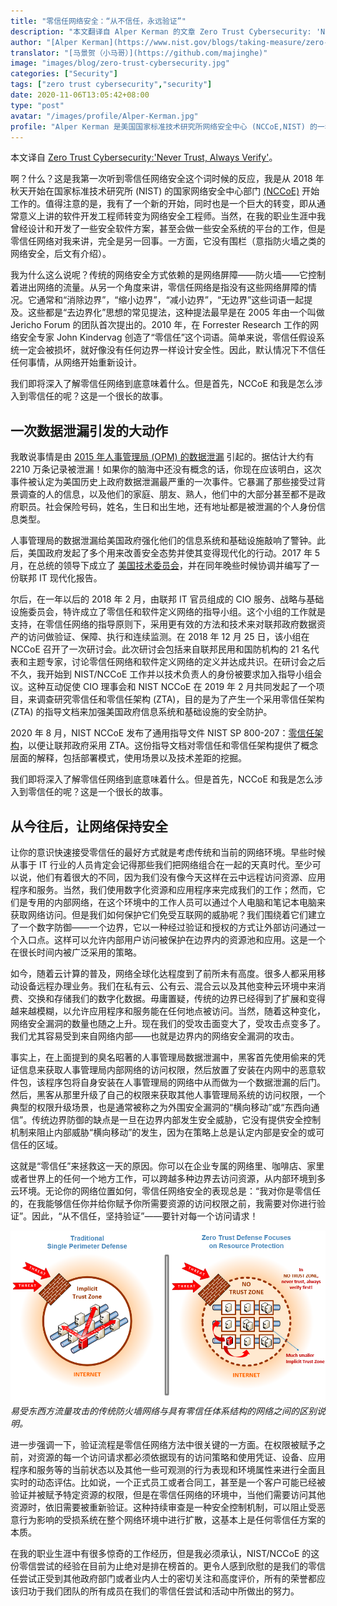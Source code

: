 ```yaml
---
title: "零信任网络安全：“从不信任，永远验证”"
description: "本文翻译自 Alper Kerman 的文章 Zero Trust Cybersecurity: 'Never Trust, Always Verify'"
author: "[Alper Kerman](https://www.nist.gov/blogs/taking-measure/zero-trust-cybersecurity-never-trust-always-verify)"
translator: "[马景贺（小马哥）](https://github.com/majinghe)"
image: "images/blog/zero-trust-cybersecurity.jpg"
categories: ["Security"]
tags: ["zero trust cybersecurity","security"]
date: 2020-11-06T13:05:42+08:00
type: "post"
avatar: "/images/profile/Alper-Kerman.jpg"
profile: "Alper Kerman 是美国国家标准技术研究所网络安全中心 (NCCoE,NIST) 的一名安全工程师和项目经理。他是零信任和其他一些与行业组织、政府部门和学术界开展的协同项目的技术负责人和项目经理，这些项目是为了解决美国国家安全中心的网络问题。他拥有超过 30 年的 IT 行业经历，涉及软件开发、应用安全以及政府机构和私营行业的项目管理。"
---
```


本文译自 [Zero Trust Cybersecurity:'Never Trust, Always Verify'](https://www.nist.gov/blogs/taking-measure/zero-trust-cybersecurity-never-trust-always-verify)。

啊？什么？这是我第一次听到零信任网络安全这个词时候的反应，我是从 2018 年秋天开始在国家标准技术研究所 (NIST) 的国家网络安全中心部门 [(NCCoE)](https://www.nccoe.nist.gov/) 开始工作的。值得注意的是，我有了一个新的开始，同时也是一个巨大的转变，即从通常意义上讲的软件开发工程师转变为网络安全工程师。当然，在我的职业生涯中我曾经设计和开发了一些安全软件方案，甚至会做一些安全系统的平台的工作，但是零信任网络对我来讲，完全是另一回事。一方面，它没有围栏（意指防火墙之类的网络安全，后文有介绍）。

我为什么这么说呢？传统的网络安全方式依赖的是网络屏障——防火墙——它控制着进出网络的流量。从另一个角度来讲，零信任网络是指没有这些网络屏障的情况。它通常和“消除边界”，“缩小边界”，“减小边界”，“无边界”这些词语一起提及。这些都是“去边界化”思想的常见提法，这种提法最早是在 2005 年由一个叫做 Jericho Forum 的团队首次提出的。2010 年，在 Forrester Research 工作的网络安全专家 John Kindervag 创造了“零信任”这个词语。简单来说，零信任假设系统一定会被损坏，就好像没有任何边界一样设计安全性。因此，默认情况下不信任任何事情，从网络开始重新设计。

我们即将深入了解零信任网络到底意味着什么。但是首先，NCCoE 和我是怎么涉入到零信任的呢？这是一个很长的故事。

##  一次数据泄漏引发的大动作

我敢说事情是由 [2015 年人事管理局 (OPM) 的数据泄漏](https://www.opm.gov/cybersecurity/cybersecurity-incidents/) 引起的。据估计大约有 2210 万条记录被泄漏！如果你的脑海中还没有概念的话，你现在应该明白，这次事件被认定为美国历史上政府数据泄漏最严重的一次事件。它暴漏了那些接受过背景调查的人的信息，以及他们的家庭、朋友、熟人，他们中的大部分甚至都不是政府职员。社会保险号码，姓名，生日和出生地，还有地址都是被泄漏的个人身份信息类型。

人事管理局的数据泄漏给美国政府强化他们的信息系统和基础设施敲响了警钟。此后，美国政府发起了多个用来改善安全态势并使其变得现代化的行动。2017 年 5 月，在总统的领导下成立了 [美国技术委员会](https://www.whitehouse.gov/articles/american-technology-council-summit-modernize-government-services/)，并在同年晚些时候协调并编写了一份联邦 IT 现代化报告。

尔后，在一年以后的 2018 年 2 月，由联邦 IT 官员组成的 CIO 服务、战略与基础设施委员会，特许成立了零信任和软件定义网络的指导小组。这个小组的工作就是支持，在零信任网络的指导原则下，采用更有效的方法和技术来对联邦政府数据资产的访问做验证、保障、执行和连续监测。在 2018 年 12 月 25 日，该小组在 NCCoE 召开了一次研讨会。此次研讨会包括来自联邦民用和国防机构的 21 名代表和主题专家，讨论零信任网络和软件定义网络的定义并达成共识。在研讨会之后不久，我开始到 NIST/NCCoE 工作并以技术负责人的身份被要求加入指导小组会议。这种互动促使 CIO 理事会和 NIST NCCoE 在 2019 年 2 月共同发起了一个项目，来调查研究零信任和零信任架构 (ZTA)，目的是为了产生一个采用零信任架构 (ZTA) 的指导文档来加强美国政府信息系统和基础设施的安全防护。

2020 年 8 月，NIST NCCoE 发布了通用指导文件 NIST SP 800-207：[零信任架构](https://csrc.nist.gov/publications/detail/sp/800-207/final)，以便让联邦政府采用 ZTA。这份指导文档对零信任和零信任架构提供了概念层面的解释，包括部署模式，使用场景以及技术差距的挖掘。

我们即将深入了解零信任网络到底意味着什么。但是首先，NCCoE 和我是怎么涉入到零信任的呢？这是一个很长的故事。

## 从今往后，让网络保持安全

让你的意识快速接受零信任的最好方式就是考虑传统和当前的网络环境。早些时候从事于 IT 行业的人员肯定会记得那些我们把网络组合在一起的天真时代。至少可以说，他们有着很大的不同，因为我们没有像今天这样在云中远程访问资源、应用程序和服务。当然，我们使用数字化资源和应用程序来完成我们的工作；然而，它们是专用的内部网络，在这个环境中的工作人员可以通过个人电脑和笔记本电脑来获取网络访问。但是我们如何保护它们免受互联网的威胁呢？我们围绕着它们建立了一个数字防御——一个边界，它以一种经过验证和授权的方式让外部访问通过一个入口点。这样可以允许内部用户访问被保护在边界内的资源池和应用。这是一个在很长时间内被广泛采用的策略。

如今，随着云计算的普及，网络全球化达程度到了前所未有高度。很多人都采用移动设备远程办理业务。我们在私有云、公有云、混合云以及其他变种云环境中来消费、交换和存储我们的数字化数据。毋庸置疑，传统的边界已经得到了扩展和变得越来越模糊，以允许应用程序和服务能在任何地点被访问。当然，随着这种变化，网络安全漏洞的数量也随之上升。现在我们的受攻击面变大了，受攻击点变多了。我们尤其容易受到来自网络内部——也就是边界内的网络安全漏洞的攻击。

事实上，在上面提到的臭名昭著的人事管理局数据泄漏中，黑客首先使用偷来的凭证信息来获取人事管理局内部网络的访问权限，然后放置了安装在内网中的恶意软件包，该程序包将自身安装在人事管理局的网络中从而做为一个数据泄漏的后门。然后，黑客从那里升级了自己的权限来获取其他人事管理局系统的访问权限，一个典型的权限升级场景，也是通常被称之为外围安全漏洞的“横向移动”或“东西向通信”。传统边界防御的缺点是一旦在边界内部发生安全威胁，它没有提供安全控制机制来阻止内部威胁“横向移动”的发生，因为在策略上总是认定内部是安全的或可信任的区域。

这就是“零信任”来拯救这一天的原因。你可以在企业专属的网络里、咖啡店、家里或者世界上的任何一个地方工作，可以跨越多种边界去访问资源，从内部环境到多云环境。无论你的网络位置如何，零信任网络安全的表现总是：“我对你是零信任的，在我能够信任你并给你赋予你所需要资源的访问权限之前，我需要对你进行验证”。因此，“从不信任，坚持验证”——要针对每一个访问请求！

![img](images/security.jpg)
*易受东西方流量攻击的传统防火墙网络与具有零信任体系结构的网络之间的区别说明。*

进一步强调一下，验证流程是零信任网络方法中很关键的一方面。在权限被赋予之前，对资源的每一个访问请求都必须依据现有的访问策略和使用凭证、设备、应用程序和服务等的当前状态以及其他一些可观测的行为表现和环境属性来进行全面且实时的动态评估。比如说，一个正式员工或者合同工，甚至是一个客户可能已经被验证并被赋予特定资源的权限，但是在零信任网络的环境中，当他们需要访问其他资源时，依旧需要被重新验证。这种持续审查是一种安全控制机制，可以阻止受恶意行为影响的受损系统在整个网络环境中进行扩散，这基本上是任何零信任方案的本质。

在我的职业生涯中有很多惊奇的工作经历，但是我必须承认，NIST/NCCoE 的这份零信尝试的经验在目前为止绝对是排在榜首的。更令人感到欣慰的是我们的零信任尝试正受到其他政府部门或者业内人士的密切关注和高度评价，所有的荣誉都应该归功于我们团队的所有成员在我们的零信任尝试和活动中所做出的努力。
